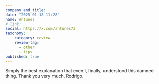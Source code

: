 ```yaml
---
company_and_title: 
date: "2025-01-18 11:28"
name: Antunes
# link:
social: https://x.com/antunes73
taxonomy:
    category: review
    review-tag:
      - other
      - tips
published: true
---
```


Simply the best explanation that even I, finally, understood this damned thing. Thank you very much, Rodrigo.
